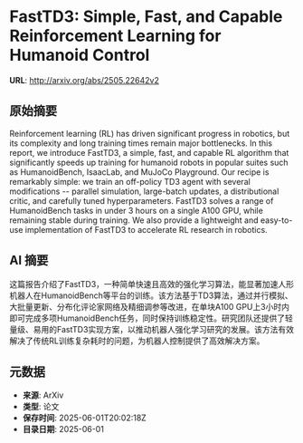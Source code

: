 # FastTD3: Simple, Fast, and Capable Reinforcement Learning for Humanoid Control

**URL**: http://arxiv.org/abs/2505.22642v2

## 原始摘要

Reinforcement learning (RL) has driven significant progress in robotics, but
its complexity and long training times remain major bottlenecks. In this
report, we introduce FastTD3, a simple, fast, and capable RL algorithm that
significantly speeds up training for humanoid robots in popular suites such as
HumanoidBench, IsaacLab, and MuJoCo Playground. Our recipe is remarkably
simple: we train an off-policy TD3 agent with several modifications -- parallel
simulation, large-batch updates, a distributional critic, and carefully tuned
hyperparameters. FastTD3 solves a range of HumanoidBench tasks in under 3 hours
on a single A100 GPU, while remaining stable during training. We also provide a
lightweight and easy-to-use implementation of FastTD3 to accelerate RL research
in robotics.


## AI 摘要

这篇报告介绍了FastTD3，一种简单快速且高效的强化学习算法，能显著加速人形机器人在HumanoidBench等平台的训练。该方法基于TD3算法，通过并行模拟、大批量更新、分布化评论家网络及精细调参等改进，在单块A100 GPU上3小时内即可完成多项HumanoidBench任务，同时保持训练稳定性。研究团队还提供了轻量级、易用的FastTD3实现方案，以推动机器人强化学习研究的发展。该方法有效解决了传统RL训练复杂耗时的问题，为机器人控制提供了高效解决方案。

## 元数据

- **来源**: ArXiv
- **类型**: 论文
- **保存时间**: 2025-06-01T20:02:18Z
- **目录日期**: 2025-06-01
